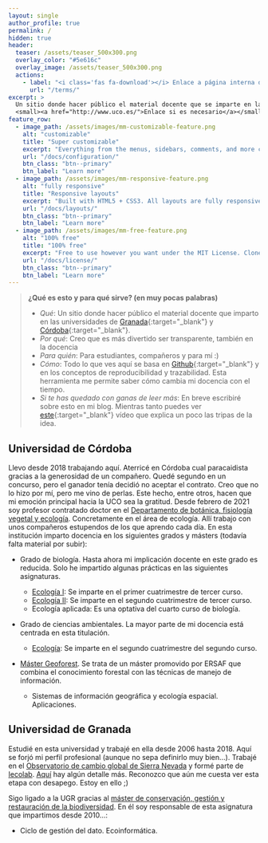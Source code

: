 ```yaml
---
layout: single
author_profile: true
permalink: /
hidden: true
header:
  teaser: /assets/teaser_500x300.png
  overlay_color: "#5e616c"
  overlay_image: /assets/teaser_500x300.png
  actions:
    - label: "<i class='fas fa-download'></i> Enlace a página interna dentro del proyecto (si es necesario)"
      url: "/terms/"
excerpt: >
  Un sitio donde hacer público el material docente que se imparte en la Universidad de Córdoba.<br />
  <small><a href="http://www.uco.es/">Enlace si es necesario</a></small>
feature_row:
  - image_path: /assets/images/mm-customizable-feature.png
    alt: "customizable"
    title: "Super customizable"
    excerpt: "Everything from the menus, sidebars, comments, and more can be configured or set with YAML Front Matter."
    url: "/docs/configuration/"
    btn_class: "btn--primary"
    btn_label: "Learn more"
  - image_path: /assets/images/mm-responsive-feature.png
    alt: "fully responsive"
    title: "Responsive layouts"
    excerpt: "Built with HTML5 + CSS3. All layouts are fully responsive with helpers to augment your content."
    url: "/docs/layouts/"
    btn_class: "btn--primary"
    btn_label: "Learn more"
  - image_path: /assets/images/mm-free-feature.png
    alt: "100% free"
    title: "100% free"
    excerpt: "Free to use however you want under the MIT License. Clone it, fork it, customize it... whatever!"
    url: "/docs/license/"
    btn_class: "btn--primary"
    btn_label: "Learn more"      
---
```


> **¿Qué es esto y para qué sirve? (en muy pocas palabras)**
>
> - *Qué*: Un sitio donde hacer público el material docente que imparto en las universidades de [Granada](https://www.ugr.es/){:target="_blank"} y [Córdoba](https://www.uco.es/){:target="_blank"}.
> - *Por qué*: Creo que es más divertido ser transparente, también en la docencia
> - *Para quién*: Para estudiantes, compañeros y para mí :)
> - *Cómo*: Todo lo que ves aquí se basa en [Github](https://github.com/){:target="_blank"} y en los conceptos de reproducibilidad y trazabilidad. Esta herramienta me permite saber cómo cambia mi docencia con el tiempo.
> - *Si te has quedado con ganas de leer más*: En breve escribiré sobre esto en mi blog. Mientras tanto puedes ver [este](https://www.youtube.com/watch?v=1plRdolo4Ys){:target="_blank"} vídeo que explica un poco las tripas de la idea.

## Universidad de Córdoba

Llevo desde 2018 trabajando aquí. Aterricé en Córdoba cual  paracaidista gracias a la generosidad de un compañero. Quedé segundo en  un concurso, pero el ganador tenía decidió no aceptar el contrato. Creo  que no lo hizo por mí, pero me vino de perlas. Este hecho, entre otros,  hacen que mi emoción principal hacia la UCO sea la gratitud. Desde  febrero de 2021 soy profesor contratado doctor en el [Departamento de botánica, fisiología vegetal y ecología](http://www.uco.es/organiza/departamentos/botanica/es/). Concretamente en el área de ecología. Allí trabajo con unos compañeros  estupendos de los que aprendo cada día. En esta institución imparto  docencia en los siguientes grados y másters (todavía falta material por  subir):

- Grado de biología. Hasta ahora mi implicación docente en este  grado es reducida. Solo he impartido algunas prácticas en las siguientes asignaturas.    

  - [Ecología I](/categories/ecologia-ciencias-ambientales/): Se imparte en el primer cuatrimestre de tercer curso.
  - [Ecología II](https://aprendiendo-cosas.github.io/eco_II_bio_uco/eco_II_uco.html): Se imparte en el segundo cuatrimestre de tercer curso.
  - Ecología aplicada: Es una optativa del cuarto curso de biología.

- Grado de ciencias ambientales. La mayor parte de mi docencia está centrada en esta titulación.    

  - [Ecología](/categories/ecologia-biologia/): Se imparte en el segundo cuatrimestre del segundo curso.

- [Máster Geoforest](https://mastergeoforest.es/). Se trata de un máster promovido por ERSAF que combina el conocimiento forestal con las técnicas de manejo de información.
  - Sistemas de información geográfica y ecología espacial. Aplicaciones.

## Universidad de Granada

Estudié en esta universidad y trabajé en ella desde 2006 hasta 2018.  Aquí se forjó mi perfil profesional (aunque no sepa definirlo muy  bien…). Trabajé en el [Observatorio de cambio global de Sierra Nevada](https://obsnev.es/) y formé parte de [Iecolab](http://www.iecolab.es/). [Aquí](https://fjbonet.blogspot.com/2019/11/cambio-de-pantalla.html) hay algún detalle más. Reconozco que aún me cuesta ver esta etapa con desapego. Estoy en ello ;)

Sigo ligado a la UGR gracias al [máster de conservación, gestión y restauración de la biodiversidad](https://masteres.ugr.es/biodiversidad/). En él soy responsable de esta asignatura que impartimos desde 2010…:

- Ciclo de gestión del dato. Ecoinformática.